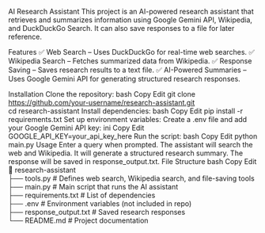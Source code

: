 AI Research Assistant
This project is an AI-powered research assistant that retrieves and summarizes information using Google Gemini API, Wikipedia, and DuckDuckGo Search. It can also save responses to a file for later reference.

Features
✅ Web Search – Uses DuckDuckGo for real-time web searches.
✅ Wikipedia Search – Fetches summarized data from Wikipedia.
✅ Response Saving – Saves research results to a text file.
✅ AI-Powered Summaries – Uses Google Gemini API for generating structured research responses.

Installation
Clone the repository:
bash
Copy
Edit
git clone https://github.com/your-username/research-assistant.git  
cd research-assistant
Install dependencies:
bash
Copy
Edit
pip install -r requirements.txt
Set up environment variables:
Create a .env file and add your Google Gemini API key:
ini
Copy
Edit
GOOGLE_API_KEY=your_api_key_here
Run the script:
bash
Copy
Edit
python main.py
Usage
Enter a query when prompted.
The assistant will search the web and Wikipedia.
It will generate a structured research summary.
The response will be saved in response_output.txt.
File Structure
bash
Copy
Edit
📂 research-assistant  
 ├── tools.py          # Defines web search, Wikipedia search, and file-saving tools  
 ├── main.py           # Main script that runs the AI assistant  
 ├── requirements.txt  # List of dependencies  
 ├── .env              # Environment variables (not included in repo)  
 ├── response_output.txt # Saved research responses  
 └── README.md         # Project documentation  
